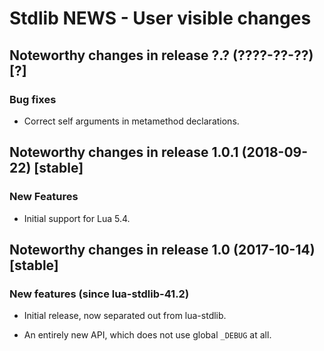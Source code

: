 # Stdlib NEWS - User visible changes

## Noteworthy changes in release ?.? (????-??-??) [?]

### Bug fixes

  - Correct self arguments in metamethod declarations.


## Noteworthy changes in release 1.0.1 (2018-09-22) [stable]

### New Features

  - Initial support for Lua 5.4.


## Noteworthy changes in release 1.0 (2017-10-14) [stable]

### New features (since lua-stdlib-41.2)

  - Initial release, now separated out from lua-stdlib.

  - An entirely new API, which does not use global `_DEBUG` at all.
